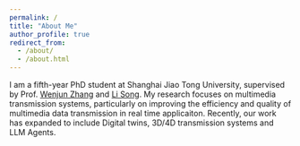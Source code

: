 ```yaml
---
permalink: /
title: "About Me"
author_profile: true
redirect_from: 
  - /about/
  - /about.html
---
```

I am a fifth-year PhD student at Shanghai Jiao Tong University, supervised by Prof. [Wenjun Zhang](https://ee.sjtu.edu.cn/FacultyDetail.aspx?id=14&infoid=66&flag=66) and [Li Song](https://ee.sjtu.edu.cn/FacultyDetail.aspx?id=22&infoid=66&flag=66). My research focuses on multimedia transmission systems, particularly on improving the efficiency and quality of multimedia data transmission in real time applicaiton. Recently, our work has expanded to include Digital twins, 3D/4D transmission systems and LLM Agents. 


